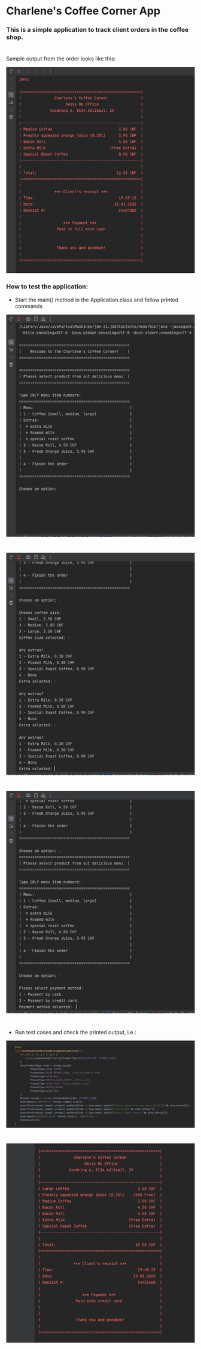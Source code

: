 # Charlene's Coffee Corner App

### This is a simple application to track client orders in the coffee shop.
#
Sample output from the order looks like this:

![receipt_2.png](src/test/resources/docs/receipt_2.png)


### How to test the application:
   - Start the main() method in the Application.class and follow printed commands

![1.png](src/test/resources/docs/1.png)
#
![2.png](src/test/resources/docs/2.png)
#
![3.png](src/test/resources/docs/3.png)
#
  - Run test cases and check the printed output, i.e.:

![4.png](src/test/resources/docs/4.png)
#
![receipt_1.png](src/test/resources/docs/receipt_1.png)
